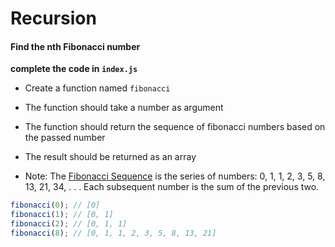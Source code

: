 # Recursion

#### Find the nth Fibonacci number

**complete the code in `index.js`**

- Create a function named `fibonacci`
- The function should take a number as argument
- The function should return the sequence of fibonacci numbers based on the passed number
- The result should be returned as an array

- Note: The <a href="https://en.wikipedia.org/wiki/Fibonacci_number" target="_blank">Fibonacci Sequence</a> is the series of numbers: 0, 1, 1, 2, 3, 5, 8, 13, 21, 34, . . . Each subsequent number is the sum of the previous two.

```javascript
fibonacci(0); // [0]
fibonacci(1); // [0, 1]
fibonacci(2); // [0, 1, 1]
fibonacci(8); // [0, 1, 1, 2, 3, 5, 8, 13, 21]
```